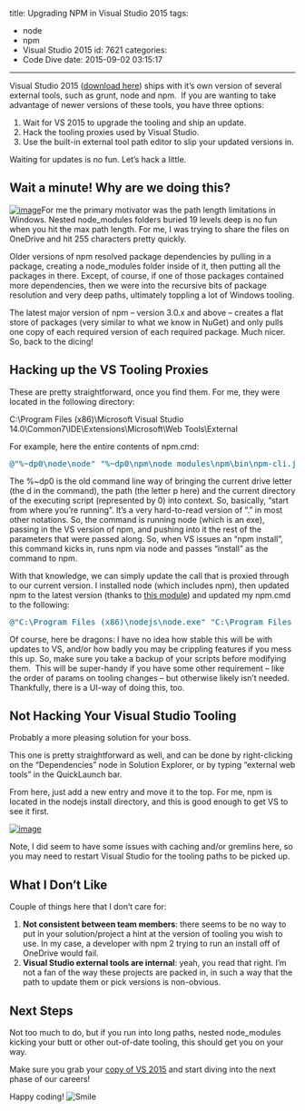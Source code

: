 title: Upgrading NPM in Visual Studio 2015
tags:
  - node
  - npm
  - Visual Studio 2015
id: 7621
categories:
  - Code Dive
date: 2015-09-02 03:15:17
---

Visual Studio 2015 (<u>[download here](https://www.visualstudio.com/?Wt.mc_id=DX_MVP4038205)</u>) ships with it’s own version of several external tools, such as grunt, node and npm.&nbsp; If you are wanting to take advantage of newer versions of these tools, you have three options:

1.  Wait for VS 2015 to upgrade the tooling and ship an update.
2.  Hack the tooling proxies used by Visual Studio.
3.  Use the built-in external tool path editor to slip your updated versions in.

Waiting for updates is no fun. Let’s hack a little.

## Wait a minute! Why are we doing this?

[![image](https://jcblogimages.blob.core.windows.net/img/2015/09/image_thumb.png "image")](https://jcblogimages.blob.core.windows.net/img/2015/09/image.png)For me the primary motivator was the path length limitations in Windows. Nested node_modules folders buried 19 levels deep is no fun when you hit the max path length. For me, I was trying to share the files on OneDrive and hit 255 characters pretty quickly.

Older versions of npm resolved package dependencies by pulling in a package, creating a node_modules folder inside of it, then putting all the packages in there. Except, of course, if one of those packages contained more dependencies, then we were into the recursive bits of package resolution and very deep paths, ultimately toppling a lot of Windows tooling.

The latest major version of npm – version 3.0.x and above – creates a flat store of packages (very similar to what we know in NuGet) and only pulls one copy of each required version of each required package. Much nicer. So, back to the dicing!

## Hacking up the VS Tooling Proxies

These are pretty straightforward, once you find them. For me, they were located in the following directory:

C:\Program Files (x86)\Microsoft Visual Studio 14.0\Common7\IDE\Extensions\Microsoft\Web Tools\External

For example, here the entire contents of npm.cmd:
<pre class="csharpcode"><span class="str">@"%~dp0\node\node"</span> <span class="str">"%~dp0\npm\node_modules\npm\bin\npm-cli.js"</span> %*</pre><style type="text/css">.csharpcode, .csharpcode pre
{
	font-size: small;
	color: black;
	font-family: consolas, "Courier New", courier, monospace;
	background-color: #ffffff;
	/*white-space: pre;*/
}
.csharpcode pre { margin: 0em; }
.csharpcode .rem { color: #008000; }
.csharpcode .kwrd { color: #0000ff; }
.csharpcode .str { color: #006080; }
.csharpcode .op { color: #0000c0; }
.csharpcode .preproc { color: #cc6633; }
.csharpcode .asp { background-color: #ffff00; }
.csharpcode .html { color: #800000; }
.csharpcode .attr { color: #ff0000; }
.csharpcode .alt 
{
	background-color: #f4f4f4;
	width: 100%;
	margin: 0em;
}
.csharpcode .lnum { color: #606060; }
</style>

The %~dp0 is the old command line way of bringing the current drive letter (the d in the command), the path (the letter p here) and the current directory of the executing script (represented by 0) into context. So, basically, “start from where you’re running”. It’s a very hard-to-read version of “.” in most other notations. So, the command is running node (which is an exe), passing in the VS version of npm, and pushing into it the rest of the parameters that were passed along. So, when VS issues an “npm install”, this command kicks in, runs npm via node and passes “install” as the command to npm. 

With that knowledge, we can simply update the call that is proxied through to our current version. I installed node (which includes npm), then updated npm to the latest version (thanks to [<u>this module</u>](https://www.npmjs.com/package/npm-windows-upgrade)) and updated my npm.cmd to the following:
<pre class="csharpcode"><span class="str">@"C:\Program Files (x86)\nodejs\node.exe"</span> <span class="str">"C:\Program Files (x86)\nodejs\node_modules\npm\bin\npm-cli.js"</span> %*</pre><style type="text/css">.csharpcode, .csharpcode pre
{
	font-size: small;
	color: black;
	font-family: consolas, "Courier New", courier, monospace;
	background-color: #ffffff;
	/*white-space: pre;*/
}
.csharpcode pre { margin: 0em; }
.csharpcode .rem { color: #008000; }
.csharpcode .kwrd { color: #0000ff; }
.csharpcode .str { color: #006080; }
.csharpcode .op { color: #0000c0; }
.csharpcode .preproc { color: #cc6633; }
.csharpcode .asp { background-color: #ffff00; }
.csharpcode .html { color: #800000; }
.csharpcode .attr { color: #ff0000; }
.csharpcode .alt 
{
	background-color: #f4f4f4;
	width: 100%;
	margin: 0em;
}
.csharpcode .lnum { color: #606060; }
</style>

Of course, here be dragons: I have no idea how stable this will be with updates to VS, and/or how badly you may be crippling features if you mess this up. So, make sure you take a backup of your scripts before modifying them.&nbsp; This will be super-handy if you have some other requirement – like the order of params on tooling changes – but otherwise likely isn’t needed. Thankfully, there is a UI-way of doing this, too.

## Not Hacking Your Visual Studio Tooling

Probably a more pleasing solution for your boss.

This one is pretty straightforward as well, and can be done by right-clicking on the “Dependencies” node in Solution Explorer, or by typing “external web tools” in the QuickLaunch bar. 

From here, just add a new entry and move it to the top. For me, npm is located in the nodejs install directory, and this is good enough to get VS to see it first.

[![image](https://jcblogimages.blob.core.windows.net/img/2015/09/image_thumb1.png "image")](https://jcblogimages.blob.core.windows.net/img/2015/09/image1.png)

Note, I did seem to have some issues with caching and/or gremlins here, so you may need to restart Visual Studio for the tooling paths to be picked up.

## What I Don’t Like

Couple of things here that I don’t care for:

1.  **Not consistent between team members**: there seems to be no way to put in your solution/project a hint at the version of tooling you wish to use. In my case, a developer with npm 2 trying to run an install off of OneDrive would fail.
2.  **Visual Studio external tools are internal**: yeah, you read that right. I’m not a fan of the way these projects are packed in, in such a way that the path to update them or pick versions is non-obvious.

## Next Steps

Not too much to do, but if you run into long paths, nested node_modules kicking your butt or other out-of-date tooling, this should get you on your way.

Make sure you grab your <u>[copy of VS 2015](https://www.visualstudio.com/?Wt.mc_id=DX_MVP4038205)</u> and start diving into the next phase of our careers!

Happy coding! ![Smile](https://jcblogimages.blob.core.windows.net/img/2015/09/wlEmoticon-smile.png)
